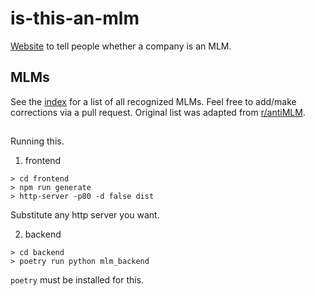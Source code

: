 # is-this-an-mlm

[Website](http://www.isthisanmlm.com) to tell people whether a company is an MLM.

## MLMs

See the [index](pages/index.vue) for a list of all recognized MLMs. Feel free to add/make corrections via a pull request. Original list was adapted from [r/antiMLM](https://old.reddit.com/r/antiMLM/comments/9aolhe/is_an_mlm_check_here_mega_thread_list/?utm_content=title&utm_medium=hot&utm_source=reddit&utm_name=antiMLM).


##

Running this.

1) frontend
```
> cd frontend
> npm run generate
> http-server -p80 -d false dist
```
Substitute any http server you want.

2) backend
```
> cd backend
> poetry run python mlm_backend
```
`poetry` must be installed for this.
